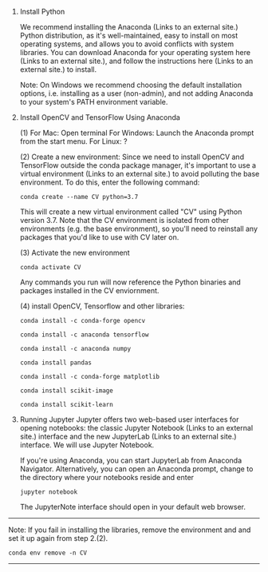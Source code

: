 1. Install Python

    We recommend installing the Anaconda (Links to an external site.) Python distribution, as it's well-maintained, easy to install on most operating systems, and allows you to avoid conflicts with system libraries. You can download Anaconda for your operating system here (Links to an external site.), and follow the instructions here (Links to an external site.) to install.
    
    Note: On Windows we recommend choosing the default installation options, i.e. installing as a user (non-admin), and not adding Anaconda to your system's PATH environment variable. 

2. Install OpenCV and TensorFlow Using Anaconda

    (1) For Mac: Open terminal
        For Windows: Launch the Anaconda prompt from the start menu.
        For Linux: ?
    
    (2) Create a new environment: Since we need to install OpenCV and TensorFlow outside the conda package manager, it's important to use a virtual environment (Links to an external site.) to avoid polluting the base environment. To do this, enter the following command:
    ```
    conda create --name CV python=3.7
    ```
    This will create a new virtual environment called "CV" using Python version 3.7. Note that the CV environment is isolated from other environments (e.g. the base environment), so you'll need to reinstall any packages that you'd like to use with CV later on.

    (3) Activate the new environment
    ```
    conda activate CV
    ```
    Any commands you run will now reference the Python binaries and packages installed in the CV enviornment.

    (4) install OpenCV, Tensorflow and other libraries:
    ```
    conda install -c conda-forge opencv

    conda install -c anaconda tensorflow

    conda install -c anaconda numpy

    conda install pandas

    conda install -c conda-forge matplotlib

    conda install scikit-image

    conda install scikit-learn
    ```

3. Running Jupyter
    Jupyter offers two web-based user interfaces for opening notebooks: the classic Jupyter Notebook (Links to an external site.) interface and the new JupyterLab (Links to an external site.) interface. We will use Jupyter Notebook.

    If you're using Anaconda, you can start JupyterLab from Anaconda Navigator. Alternatively, you can open an Anaconda prompt, change to the directory where your notebooks reside and enter
    ```
    jupyter notebook
    ```

    The JupyterNote interface should open in your default web browser.

-----------------

Note: If you fail in installing the libraries,  remove the environment and and set it up again from step 2.(2).

    conda env remove -n CV

-----------------